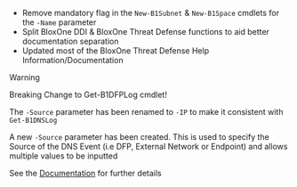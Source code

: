 - Remove mandatory flag in the `New-B1Subnet` & `New-B1Space` cmdlets for the `-Name` parameter
- Split BloxOne DDI & BloxOne Threat Defense functions to aid better documentation separation
- Updated most of the BloxOne Threat Defense Help Information/Documentation
> [!WARNING]  
> Breaking Change to Get-B1DFPLog cmdlet!
>
> The `-Source` parameter has been renamed to `-IP` to make it consistent with `Get-B1DNSLog`
>
> A new `-Source` parameter has been created. This is used to specify the Source of the DNS Event (i.e DFP, External Network or Endpoint) and allows multiple values to be inputted
>
> See the <a href="https://ibps.readthedocs.io/en/dev/Functions/BloxOne%20DDI/Get-B1DFPLog/">Documentation</a> for further details